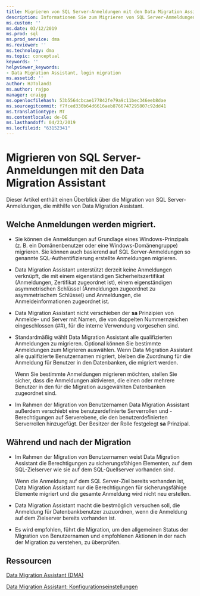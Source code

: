 ```yaml
---
title: Migrieren von SQL Server-Anmeldungen mit den Data Migration Assistant | Microsoft-Dokumentation
description: Informationen Sie zum Migrieren von SQL Server-Anmeldungen mit den Data Migration Assistant
ms.custom: ''
ms.date: 03/12/2019
ms.prod: sql
ms.prod_service: dma
ms.reviewer: ''
ms.technology: dma
ms.topic: conceptual
keywords: ''
helpviewer_keywords:
- Data Migration Assistant, login migration
ms.assetid: ''
author: HJToland3
ms.author: rajpo
manager: craigg
ms.openlocfilehash: 53b5564cbcae177842fe79a9c11bec346eeb8dae
ms.sourcegitcommit: f7fced330b64d6616aeb8766747295807c92dd41
ms.translationtype: MT
ms.contentlocale: de-DE
ms.lasthandoff: 04/23/2019
ms.locfileid: "63152341"
---
```

# <a name="migrate-sql-server-logins-with-data-migration-assistant"></a>Migrieren von SQL Server-Anmeldungen mit den Data Migration Assistant

Dieser Artikel enthält einen Überblick über die Migration von SQL Server-Anmeldungen, die mithilfe von Data Migration Assistant. 

## <a name="which-logins-are-migrated"></a>Welche Anmeldungen werden migriert.

- Sie können die Anmeldungen auf Grundlage eines Windows-Prinzipals (z. B. ein Domänenbenutzer oder eine Windows-Domänengruppe) migrieren. Sie können auch basierend auf SQL Server-Anmeldungen so genannte SQL-Authentifizierung erstellte Anmeldungen migrieren.

- Data Migration Assistant unterstützt derzeit keine Anmeldungen verknüpft, die mit einem eigenständigen Sicherheitszertifikat (Anmeldungen, Zertifikat zugeordnet ist), einem eigenständigen asymmetrischen Schlüssel (Anmeldungen zugeordnet zu asymmetrischem Schlüssel) und Anmeldungen, die Anmeldeinformationen zugeordnet ist.

- Data Migration Assistant nicht verschieben der **sa** Prinzipien von Anmelde- und Server mit Namen, die von doppelten Nummernzeichen eingeschlossen (\#\#), für die interne Verwendung vorgesehen sind.

- Standardmäßig wählt Data Migration Assistant alle qualifizierten Anmeldungen zu migrieren. Optional können Sie bestimmte Anmeldungen zum Migrieren auswählen. Wenn Data Migration Assistant alle qualifizierte Benutzernamen migriert, bleiben die Zuordnung für die Anmeldung für Benutzer in den Datenbanken, die migriert werden. 

  Wenn Sie bestimmte Anmeldungen migrieren möchten, stellen Sie sicher, dass die Anmeldungen aktivieren, die einen oder mehrere Benutzer in den für die Migration ausgewählten Datenbanken zugeordnet sind.

- Im Rahmen der Migration von Benutzernamen Data Migration Assistant außerdem verschiebt eine benutzerdefinierte Serverrollen und -Berechtigungen auf Serverebene, die den benutzerdefinierten Serverrollen hinzugefügt. Der Besitzer der Rolle festgelegt **sa** Prinzipal.

## <a name="during-and-after-migration"></a>Während und nach der Migration

- Im Rahmen der Migration von Benutzernamen weist Data Migration Assistant die Berechtigungen zu sicherungsfähigen Elementen, auf dem SQL-Zielserver wie sie auf dem SQL-Quellserver vorhanden sind. 

  Wenn die Anmeldung auf dem SQL Server-Ziel bereits vorhanden ist, Data Migration Assistant nur die Berechtigungen für sicherungsfähige Elemente migriert und die gesamte Anmeldung wird nicht neu erstellen.

- Data Migration Assistant macht die bestmöglich versuchen soll, die Anmeldung für Datenbankbenutzer zuzuordnen, wenn die Anmeldung auf dem Zielserver bereits vorhanden ist.

- Es wird empfohlen, führt die Migration, um den allgemeinen Status der Migration von Benutzernamen und empfohlenen Aktionen in der nach der Migration zu verstehen, zu überprüfen.

## <a name="resources"></a>Ressourcen

[Data Migration Assistant (DMA)](../dma/dma-overview.md)

[Data Migration Assistant: Konfigurationseinstellungen](../dma/dma-configurationsettings.md)
